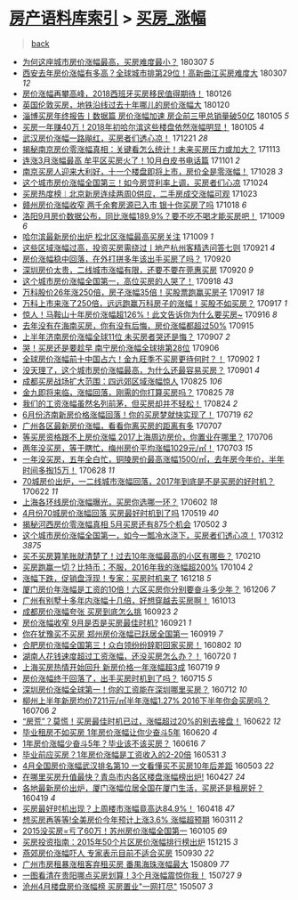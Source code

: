 [房产语料库索引](../../README.md)  > [买房_涨幅](买房_涨幅.md)
====
> [back](../README.md)

- [为何这座城市房价涨幅最高，买房难度最小？](http://jkwz.applinzi.com/ittc/7077477548110119946.html#%E4%B8%BA%E4%BD%95%E8%BF%99%E5%BA%A7%E5%9F%8E%E5%B8%82%E6%88%BF%E4%BB%B7%E6%B6%A8%E5%B9%85%E6%9C%80%E9%AB%98%EF%BC%8C%E4%B9%B0%E6%88%BF%E9%9A%BE%E5%BA%A6%E6%9C%80%E5%B0%8F%EF%BC%9F) 180307 *5* 
- [西安去年房价涨幅有多高？全球城市排第29位！高新曲江买房难度大](http://jkwz.applinzi.com/ittc/7077691467391042566.html#%E8%A5%BF%E5%AE%89%E5%8E%BB%E5%B9%B4%E6%88%BF%E4%BB%B7%E6%B6%A8%E5%B9%85%E6%9C%89%E5%A4%9A%E9%AB%98%EF%BC%9F%E5%85%A8%E7%90%83%E5%9F%8E%E5%B8%82%E6%8E%92%E7%AC%AC29%E4%BD%8D%EF%BC%81%E9%AB%98%E6%96%B0%E6%9B%B2%E6%B1%9F%E4%B9%B0%E6%88%BF%E9%9A%BE%E5%BA%A6%E5%A4%A7) 180307 *12* 
- [房价涨幅再攀高峰，2018西班牙买房移民值得期待！](http://jkwz.applinzi.com/ittc/7062944832786269191.html#%E6%88%BF%E4%BB%B7%E6%B6%A8%E5%B9%85%E5%86%8D%E6%94%80%E9%AB%98%E5%B3%B0%EF%BC%8C2018%E8%A5%BF%E7%8F%AD%E7%89%99%E4%B9%B0%E6%88%BF%E7%A7%BB%E6%B0%91%E5%80%BC%E5%BE%97%E6%9C%9F%E5%BE%85%EF%BC%81) 180126  
- [英国伦敦买房，地铁沿线过去十年哪儿的房价涨幅大](http://jkwz.applinzi.com/ittc/7060617864904442891.html#%E8%8B%B1%E5%9B%BD%E4%BC%A6%E6%95%A6%E4%B9%B0%E6%88%BF%EF%BC%8C%E5%9C%B0%E9%93%81%E6%B2%BF%E7%BA%BF%E8%BF%87%E5%8E%BB%E5%8D%81%E5%B9%B4%E5%93%AA%E5%84%BF%E7%9A%84%E6%88%BF%E4%BB%B7%E6%B6%A8%E5%B9%85%E5%A4%A7) 180120  
- [淄博买房年终报告丨数据篇 房价涨幅加速 房企前三甲总销量破50亿](http://jkwz.applinzi.com/ittc/7055119009819657223.html#%E6%B7%84%E5%8D%9A%E4%B9%B0%E6%88%BF%E5%B9%B4%E7%BB%88%E6%8A%A5%E5%91%8A%E4%B8%A8%E6%95%B0%E6%8D%AE%E7%AF%87+%E6%88%BF%E4%BB%B7%E6%B6%A8%E5%B9%85%E5%8A%A0%E9%80%9F+%E6%88%BF%E4%BC%81%E5%89%8D%E4%B8%89%E7%94%B2%E6%80%BB%E9%94%80%E9%87%8F%E7%A0%B450%E4%BA%BF) 180105 *5* 
- [买房一年赚40万！2018年初哈尔滨这些楼盘依然涨幅明显！](http://jkwz.applinzi.com/ittc/7055070131279889414.html#%E4%B9%B0%E6%88%BF%E4%B8%80%E5%B9%B4%E8%B5%9A40%E4%B8%87%EF%BC%812018%E5%B9%B4%E5%88%9D%E5%93%88%E5%B0%94%E6%BB%A8%E8%BF%99%E4%BA%9B%E6%A5%BC%E7%9B%98%E4%BE%9D%E7%84%B6%E6%B6%A8%E5%B9%85%E6%98%8E%E6%98%BE%EF%BC%81) 180105 *4* 
- [武汉房价涨幅一路飚红，买房者们透心凉！](http://jkwz.applinzi.com/ittc/7049474362426524688.html#%E6%AD%A6%E6%B1%89%E6%88%BF%E4%BB%B7%E6%B6%A8%E5%B9%85%E4%B8%80%E8%B7%AF%E9%A3%9A%E7%BA%A2%EF%BC%8C%E4%B9%B0%E6%88%BF%E8%80%85%E4%BB%AC%E9%80%8F%E5%BF%83%E5%87%89%EF%BC%81) 171221 *28* 
- [揭秘南京房价零涨幅真相：关键看怎么统计！未来买房压力或加大？](http://jkwz.applinzi.com/ittc/7035464644892820497.html#%E6%8F%AD%E7%A7%98%E5%8D%97%E4%BA%AC%E6%88%BF%E4%BB%B7%E9%9B%B6%E6%B6%A8%E5%B9%85%E7%9C%9F%E7%9B%B8%EF%BC%9A%E5%85%B3%E9%94%AE%E7%9C%8B%E6%80%8E%E4%B9%88%E7%BB%9F%E8%AE%A1%EF%BC%81%E6%9C%AA%E6%9D%A5%E4%B9%B0%E6%88%BF%E5%8E%8B%E5%8A%9B%E6%88%96%E5%8A%A0%E5%A4%A7%EF%BC%9F) 171113  
- [连涨3月涨幅最高 牟平区买房火了！10月白皮书电话篇](http://jkwz.applinzi.com/ittc/7030938015671780369.html#%E8%BF%9E%E6%B6%A83%E6%9C%88%E6%B6%A8%E5%B9%85%E6%9C%80%E9%AB%98+%E7%89%9F%E5%B9%B3%E5%8C%BA%E4%B9%B0%E6%88%BF%E7%81%AB%E4%BA%86%EF%BC%8110%E6%9C%88%E7%99%BD%E7%9A%AE%E4%B9%A6%E7%94%B5%E8%AF%9D%E7%AF%87) 171101 *2* 
- [南京买房人迎来大利好，十一个楼盘即将上市，房价全是零涨幅！](http://jkwz.applinzi.com/ittc/7029179431921386513.html#%E5%8D%97%E4%BA%AC%E4%B9%B0%E6%88%BF%E4%BA%BA%E8%BF%8E%E6%9D%A5%E5%A4%A7%E5%88%A9%E5%A5%BD%EF%BC%8C%E5%8D%81%E4%B8%80%E4%B8%AA%E6%A5%BC%E7%9B%98%E5%8D%B3%E5%B0%86%E4%B8%8A%E5%B8%82%EF%BC%8C%E6%88%BF%E4%BB%B7%E5%85%A8%E6%98%AF%E9%9B%B6%E6%B6%A8%E5%B9%85%EF%BC%81) 171028 *3* 
- [这个城市房价涨幅全国第三！如今房贷利率上调，买房者们心凉](http://jkwz.applinzi.com/ittc/7028065120100549649.html#%E8%BF%99%E4%B8%AA%E5%9F%8E%E5%B8%82%E6%88%BF%E4%BB%B7%E6%B6%A8%E5%B9%85%E5%85%A8%E5%9B%BD%E7%AC%AC%E4%B8%89%EF%BC%81%E5%A6%82%E4%BB%8A%E6%88%BF%E8%B4%B7%E5%88%A9%E7%8E%87%E4%B8%8A%E8%B0%83%EF%BC%8C%E4%B9%B0%E6%88%BF%E8%80%85%E4%BB%AC%E5%BF%83%E5%87%89) 171024  
- [买房热度榜︱北京新房连续两周0供应，二手房成交涨幅可观](http://jkwz.applinzi.com/ittc/7027623099334394896.html#%E4%B9%B0%E6%88%BF%E7%83%AD%E5%BA%A6%E6%A6%9C%EF%B8%B1%E5%8C%97%E4%BA%AC%E6%96%B0%E6%88%BF%E8%BF%9E%E7%BB%AD%E4%B8%A4%E5%91%A80%E4%BE%9B%E5%BA%94%EF%BC%8C%E4%BA%8C%E6%89%8B%E6%88%BF%E6%88%90%E4%BA%A4%E6%B6%A8%E5%B9%85%E5%8F%AF%E8%A7%82) 171023  
- [赣州房价涨幅收窄 两千余套房源已入市 银十你买房了吗](http://jkwz.applinzi.com/ittc/7025717233509205008.html#%E8%B5%A3%E5%B7%9E%E6%88%BF%E4%BB%B7%E6%B6%A8%E5%B9%85%E6%94%B6%E7%AA%84+%E4%B8%A4%E5%8D%83%E4%BD%99%E5%A5%97%E6%88%BF%E6%BA%90%E5%B7%B2%E5%85%A5%E5%B8%82+%E9%93%B6%E5%8D%81%E4%BD%A0%E4%B9%B0%E6%88%BF%E4%BA%86%E5%90%97) 171018 *6* 
- [洛阳9月房价数据公布，同比涨幅189.9%？要不吃不喝才能买房吧！](http://jkwz.applinzi.com/ittc/7022461440160695313.html#%E6%B4%9B%E9%98%B39%E6%9C%88%E6%88%BF%E4%BB%B7%E6%95%B0%E6%8D%AE%E5%85%AC%E5%B8%83%EF%BC%8C%E5%90%8C%E6%AF%94%E6%B6%A8%E5%B9%85189.9%25%EF%BC%9F%E8%A6%81%E4%B8%8D%E5%90%83%E4%B8%8D%E5%96%9D%E6%89%8D%E8%83%BD%E4%B9%B0%E6%88%BF%E5%90%A7%EF%BC%81) 171009 *6* 
- [哈尔滨最新房价出炉 松北区涨幅最高买房关注](http://jkwz.applinzi.com/ittc/7022456039356761105.html#%E5%93%88%E5%B0%94%E6%BB%A8%E6%9C%80%E6%96%B0%E6%88%BF%E4%BB%B7%E5%87%BA%E7%82%89+%E6%9D%BE%E5%8C%97%E5%8C%BA%E6%B6%A8%E5%B9%85%E6%9C%80%E9%AB%98%E4%B9%B0%E6%88%BF%E5%85%B3%E6%B3%A8) 171009 *1* 
- [这些区域涨幅过高，投资买房需绕过丨地产杭州客精选问答七则](http://jkwz.applinzi.com/ittc/7015792322833548305.html#%E8%BF%99%E4%BA%9B%E5%8C%BA%E5%9F%9F%E6%B6%A8%E5%B9%85%E8%BF%87%E9%AB%98%EF%BC%8C%E6%8A%95%E8%B5%84%E4%B9%B0%E6%88%BF%E9%9C%80%E7%BB%95%E8%BF%87%E4%B8%A8%E5%9C%B0%E4%BA%A7%E6%9D%AD%E5%B7%9E%E5%AE%A2%E7%B2%BE%E9%80%89%E9%97%AE%E7%AD%94%E4%B8%83%E5%88%99) 170921 *4* 
- [房价涨幅稳中回落，在外打拼多年该出手买房了吗？](http://jkwz.applinzi.com/ittc/7015396739878749201.html#%E6%88%BF%E4%BB%B7%E6%B6%A8%E5%B9%85%E7%A8%B3%E4%B8%AD%E5%9B%9E%E8%90%BD%EF%BC%8C%E5%9C%A8%E5%A4%96%E6%89%93%E6%8B%BC%E5%A4%9A%E5%B9%B4%E8%AF%A5%E5%87%BA%E6%89%8B%E4%B9%B0%E6%88%BF%E4%BA%86%E5%90%97%EF%BC%9F) 170920  
- [深圳房价太贵，二线城市涨幅有限，还要不要在莞惠买房](http://jkwz.applinzi.com/ittc/7015393902012662800.html#%E6%B7%B1%E5%9C%B3%E6%88%BF%E4%BB%B7%E5%A4%AA%E8%B4%B5%EF%BC%8C%E4%BA%8C%E7%BA%BF%E5%9F%8E%E5%B8%82%E6%B6%A8%E5%B9%85%E6%9C%89%E9%99%90%EF%BC%8C%E8%BF%98%E8%A6%81%E4%B8%8D%E8%A6%81%E5%9C%A8%E8%8E%9E%E6%83%A0%E4%B9%B0%E6%88%BF) 170920 *9* 
- [这个城市房价涨幅全国第一，高位买房的人哭了！](http://jkwz.applinzi.com/ittc/7014691601287496720.html#%E8%BF%99%E4%B8%AA%E5%9F%8E%E5%B8%82%E6%88%BF%E4%BB%B7%E6%B6%A8%E5%B9%85%E5%85%A8%E5%9B%BD%E7%AC%AC%E4%B8%80%EF%BC%8C%E9%AB%98%E4%BD%8D%E4%B9%B0%E6%88%BF%E7%9A%84%E4%BA%BA%E5%93%AD%E4%BA%86%EF%BC%81) 170918 *43* 
- [万科股价26年涨250倍，房子涨幅35倍！买股票跑赢买房子](http://jkwz.applinzi.com/ittc/7014209428004537360.html#%E4%B8%87%E7%A7%91%E8%82%A1%E4%BB%B726%E5%B9%B4%E6%B6%A8250%E5%80%8D%EF%BC%8C%E6%88%BF%E5%AD%90%E6%B6%A8%E5%B9%8535%E5%80%8D%EF%BC%81%E4%B9%B0%E8%82%A1%E7%A5%A8%E8%B7%91%E8%B5%A2%E4%B9%B0%E6%88%BF%E5%AD%90) 170917 *18* 
- [万科上市来涨了250倍，远远跑赢万科房子的涨幅！买股不如买房？](http://jkwz.applinzi.com/ittc/7014209427962594320.html#%E4%B8%87%E7%A7%91%E4%B8%8A%E5%B8%82%E6%9D%A5%E6%B6%A8%E4%BA%86250%E5%80%8D%EF%BC%8C%E8%BF%9C%E8%BF%9C%E8%B7%91%E8%B5%A2%E4%B8%87%E7%A7%91%E6%88%BF%E5%AD%90%E7%9A%84%E6%B6%A8%E5%B9%85%EF%BC%81%E4%B9%B0%E8%82%A1%E4%B8%8D%E5%A6%82%E4%B9%B0%E6%88%BF%EF%BC%9F) 170917 *1* 
- [惊人！马鞍山十年房价涨幅超126%！此文告诉你为什么要买房~](http://jkwz.applinzi.com/ittc/7013939542594421776.html#%E6%83%8A%E4%BA%BA%EF%BC%81%E9%A9%AC%E9%9E%8D%E5%B1%B1%E5%8D%81%E5%B9%B4%E6%88%BF%E4%BB%B7%E6%B6%A8%E5%B9%85%E8%B6%85126%25%EF%BC%81%E6%AD%A4%E6%96%87%E5%91%8A%E8%AF%89%E4%BD%A0%E4%B8%BA%E4%BB%80%E4%B9%88%E8%A6%81%E4%B9%B0%E6%88%BF%7E) 170916 *8* 
- [去年没有在海南买房，你有没有后悔，房价涨幅都超过50%](http://jkwz.applinzi.com/ittc/7013588291188949776.html#%E5%8E%BB%E5%B9%B4%E6%B2%A1%E6%9C%89%E5%9C%A8%E6%B5%B7%E5%8D%97%E4%B9%B0%E6%88%BF%EF%BC%8C%E4%BD%A0%E6%9C%89%E6%B2%A1%E6%9C%89%E5%90%8E%E6%82%94%EF%BC%8C%E6%88%BF%E4%BB%B7%E6%B6%A8%E5%B9%85%E9%83%BD%E8%B6%85%E8%BF%8750%25) 170915  
- [上半年济南房价涨幅全球11位 未买房者哭还是悔？](http://jkwz.applinzi.com/ittc/7010608887953359889.html#%E4%B8%8A%E5%8D%8A%E5%B9%B4%E6%B5%8E%E5%8D%97%E6%88%BF%E4%BB%B7%E6%B6%A8%E5%B9%85%E5%85%A8%E7%90%8311%E4%BD%8D+%E6%9C%AA%E4%B9%B0%E6%88%BF%E8%80%85%E5%93%AD%E8%BF%98%E6%98%AF%E6%82%94%EF%BC%9F) 170907 *2* 
- [哭！买房还是要趁早 南宁房价涨幅全球排第28位](http://jkwz.applinzi.com/ittc/7010268145225565201.html#%E5%93%AD%EF%BC%81%E4%B9%B0%E6%88%BF%E8%BF%98%E6%98%AF%E8%A6%81%E8%B6%81%E6%97%A9+%E5%8D%97%E5%AE%81%E6%88%BF%E4%BB%B7%E6%B6%A8%E5%B9%85%E5%85%A8%E7%90%83%E6%8E%92%E7%AC%AC28%E4%BD%8D) 170906  
- [全球房价涨幅前十中国占六！金九旺季不买房更待何时？！](http://jkwz.applinzi.com/ittc/7008780873925919760.html#%E5%85%A8%E7%90%83%E6%88%BF%E4%BB%B7%E6%B6%A8%E5%B9%85%E5%89%8D%E5%8D%81%E4%B8%AD%E5%9B%BD%E5%8D%A0%E5%85%AD%EF%BC%81%E9%87%91%E4%B9%9D%E6%97%BA%E5%AD%A3%E4%B8%8D%E4%B9%B0%E6%88%BF%E6%9B%B4%E5%BE%85%E4%BD%95%E6%97%B6%EF%BC%9F%EF%BC%81) 170902 *1* 
- [没天理了，这个城市房价涨幅最高，为什么还最容易买房？](http://jkwz.applinzi.com/ittc/7008314866660803601.html#%E6%B2%A1%E5%A4%A9%E7%90%86%E4%BA%86%EF%BC%8C%E8%BF%99%E4%B8%AA%E5%9F%8E%E5%B8%82%E6%88%BF%E4%BB%B7%E6%B6%A8%E5%B9%85%E6%9C%80%E9%AB%98%EF%BC%8C%E4%B8%BA%E4%BB%80%E4%B9%88%E8%BF%98%E6%9C%80%E5%AE%B9%E6%98%93%E4%B9%B0%E6%88%BF%EF%BC%9F) 170901 *4* 
- [成都买房战场扩大范围：四远郊区域涨幅惊人](http://jkwz.applinzi.com/ittc/7005687910970688528.html#%E6%88%90%E9%83%BD%E4%B9%B0%E6%88%BF%E6%88%98%E5%9C%BA%E6%89%A9%E5%A4%A7%E8%8C%83%E5%9B%B4%EF%BC%9A%E5%9B%9B%E8%BF%9C%E9%83%8A%E5%8C%BA%E5%9F%9F%E6%B6%A8%E5%B9%85%E6%83%8A%E4%BA%BA) 170825 *106* 
- [金九即将来临，涨幅回落，刚需的你打算买房吗？](http://jkwz.applinzi.com/ittc/7005671528417723408.html#%E9%87%91%E4%B9%9D%E5%8D%B3%E5%B0%86%E6%9D%A5%E4%B8%B4%EF%BC%8C%E6%B6%A8%E5%B9%85%E5%9B%9E%E8%90%BD%EF%BC%8C%E5%88%9A%E9%9C%80%E7%9A%84%E4%BD%A0%E6%89%93%E7%AE%97%E4%B9%B0%E6%88%BF%E5%90%97%EF%BC%9F) 170825 *78* 
- [我们的工资涨幅虽然名列前茅，但买房却并不轻松！](http://jkwz.applinzi.com/ittc/7005319235621094416.html#%E6%88%91%E4%BB%AC%E7%9A%84%E5%B7%A5%E8%B5%84%E6%B6%A8%E5%B9%85%E8%99%BD%E7%84%B6%E5%90%8D%E5%88%97%E5%89%8D%E8%8C%85%EF%BC%8C%E4%BD%86%E4%B9%B0%E6%88%BF%E5%8D%B4%E5%B9%B6%E4%B8%8D%E8%BD%BB%E6%9D%BE%EF%BC%81) 170824 *2* 
- [6月份济南新房价格涨幅回落！你的买房梦就快实现了！](http://jkwz.applinzi.com/ittc/6992037328238150673.html#6%E6%9C%88%E4%BB%BD%E6%B5%8E%E5%8D%97%E6%96%B0%E6%88%BF%E4%BB%B7%E6%A0%BC%E6%B6%A8%E5%B9%85%E5%9B%9E%E8%90%BD%EF%BC%81%E4%BD%A0%E7%9A%84%E4%B9%B0%E6%88%BF%E6%A2%A6%E5%B0%B1%E5%BF%AB%E5%AE%9E%E7%8E%B0%E4%BA%86%EF%BC%81) 170719 *62* 
- [广州各区最新房价涨幅，看看你离买房的距离有多](http://jkwz.applinzi.com/ittc/6987566852778492933.html#%E5%B9%BF%E5%B7%9E%E5%90%84%E5%8C%BA%E6%9C%80%E6%96%B0%E6%88%BF%E4%BB%B7%E6%B6%A8%E5%B9%85%EF%BC%8C%E7%9C%8B%E7%9C%8B%E4%BD%A0%E7%A6%BB%E4%B9%B0%E6%88%BF%E7%9A%84%E8%B7%9D%E7%A6%BB%E6%9C%89%E5%A4%9A) 170707  
- [等买房资格跟不上房价涨幅 2017上海周边房价，你置业在哪里？](http://jkwz.applinzi.com/ittc/6987205598650041348.html#%E7%AD%89%E4%B9%B0%E6%88%BF%E8%B5%84%E6%A0%BC%E8%B7%9F%E4%B8%8D%E4%B8%8A%E6%88%BF%E4%BB%B7%E6%B6%A8%E5%B9%85+2017%E4%B8%8A%E6%B5%B7%E5%91%A8%E8%BE%B9%E6%88%BF%E4%BB%B7%EF%BC%8C%E4%BD%A0%E7%BD%AE%E4%B8%9A%E5%9C%A8%E5%93%AA%E9%87%8C%EF%BC%9F) 170706  
- [两年没买房，等于瞎忙，梅州房价平均涨幅1029元/㎡！](http://jkwz.applinzi.com/ittc/6986131994688619525.html#%E4%B8%A4%E5%B9%B4%E6%B2%A1%E4%B9%B0%E6%88%BF%EF%BC%8C%E7%AD%89%E4%BA%8E%E7%9E%8E%E5%BF%99%EF%BC%8C%E6%A2%85%E5%B7%9E%E6%88%BF%E4%BB%B7%E5%B9%B3%E5%9D%87%E6%B6%A8%E5%B9%851029%E5%85%83%2F%E3%8E%A1%EF%BC%81) 170703 *15* 
- [一年没买房，五年全白忙，铜陵房价最高涨幅1500/㎡，去年房今年价，半年时间多掏15万！](http://jkwz.applinzi.com/ittc/6984299697018504197.html#%E4%B8%80%E5%B9%B4%E6%B2%A1%E4%B9%B0%E6%88%BF%EF%BC%8C%E4%BA%94%E5%B9%B4%E5%85%A8%E7%99%BD%E5%BF%99%EF%BC%8C%E9%93%9C%E9%99%B5%E6%88%BF%E4%BB%B7%E6%9C%80%E9%AB%98%E6%B6%A8%E5%B9%851500%2F%E3%8E%A1%EF%BC%8C%E5%8E%BB%E5%B9%B4%E6%88%BF%E4%BB%8A%E5%B9%B4%E4%BB%B7%EF%BC%8C%E5%8D%8A%E5%B9%B4%E6%97%B6%E9%97%B4%E5%A4%9A%E6%8E%8F15%E4%B8%87%EF%BC%81) 170628 *11* 
- [70城房价出炉，一二线城市涨幅回落，2017年到底是不是买房的好时机？](http://jkwz.applinzi.com/ittc/6982004391115490309.html#70%E5%9F%8E%E6%88%BF%E4%BB%B7%E5%87%BA%E7%82%89%EF%BC%8C%E4%B8%80%E4%BA%8C%E7%BA%BF%E5%9F%8E%E5%B8%82%E6%B6%A8%E5%B9%85%E5%9B%9E%E8%90%BD%EF%BC%8C2017%E5%B9%B4%E5%88%B0%E5%BA%95%E6%98%AF%E4%B8%8D%E6%98%AF%E4%B9%B0%E6%88%BF%E7%9A%84%E5%A5%BD%E6%97%B6%E6%9C%BA%EF%BC%9F) 170622 *11* 
- [上海各环线房价涨幅曝光，买房你选哪一环？](http://jkwz.applinzi.com/ittc/6974666765492552709.html#%E4%B8%8A%E6%B5%B7%E5%90%84%E7%8E%AF%E7%BA%BF%E6%88%BF%E4%BB%B7%E6%B6%A8%E5%B9%85%E6%9B%9D%E5%85%89%EF%BC%8C%E4%B9%B0%E6%88%BF%E4%BD%A0%E9%80%89%E5%93%AA%E4%B8%80%E7%8E%AF%EF%BC%9F) 170602 *18* 
- [4月份70城房价涨幅回落 买房最好时机到了吗](http://jkwz.applinzi.com/ittc/6969319931500823557.html#4%E6%9C%88%E4%BB%BD70%E5%9F%8E%E6%88%BF%E4%BB%B7%E6%B6%A8%E5%B9%85%E5%9B%9E%E8%90%BD+%E4%B9%B0%E6%88%BF%E6%9C%80%E5%A5%BD%E6%97%B6%E6%9C%BA%E5%88%B0%E4%BA%86%E5%90%97) 170519 *40* 
- [揭秘河西房价零涨幅真相 5月买房还有875个机会](http://jkwz.applinzi.com/ittc/6963006387574539269.html#%E6%8F%AD%E7%A7%98%E6%B2%B3%E8%A5%BF%E6%88%BF%E4%BB%B7%E9%9B%B6%E6%B6%A8%E5%B9%85%E7%9C%9F%E7%9B%B8+5%E6%9C%88%E4%B9%B0%E6%88%BF%E8%BF%98%E6%9C%89875%E4%B8%AA%E6%9C%BA%E4%BC%9A) 170502 *3* 
- [这个城市房价涨幅全国第一，如今一瓢冷水浇下，买房者们透心凉！](http://jkwz.applinzi.com/ittc/6944254745580667909.html#%E8%BF%99%E4%B8%AA%E5%9F%8E%E5%B8%82%E6%88%BF%E4%BB%B7%E6%B6%A8%E5%B9%85%E5%85%A8%E5%9B%BD%E7%AC%AC%E4%B8%80%EF%BC%8C%E5%A6%82%E4%BB%8A%E4%B8%80%E7%93%A2%E5%86%B7%E6%B0%B4%E6%B5%87%E4%B8%8B%EF%BC%8C%E4%B9%B0%E6%88%BF%E8%80%85%E4%BB%AC%E9%80%8F%E5%BF%83%E5%87%89%EF%BC%81) 170312 *3875* 
- [买不买房算笔账就清楚了！过去10年涨幅最高的小区有哪些？](http://jkwz.applinzi.com/ittc/6933003975510197252.html#%E4%B9%B0%E4%B8%8D%E4%B9%B0%E6%88%BF%E7%AE%97%E7%AC%94%E8%B4%A6%E5%B0%B1%E6%B8%85%E6%A5%9A%E4%BA%86%EF%BC%81%E8%BF%87%E5%8E%BB10%E5%B9%B4%E6%B6%A8%E5%B9%85%E6%9C%80%E9%AB%98%E7%9A%84%E5%B0%8F%E5%8C%BA%E6%9C%89%E5%93%AA%E4%BA%9B%EF%BC%9F) 170210  
- [买房跑赢一切？比特币：不服，2016年我的涨幅超200%](http://jkwz.applinzi.com/ittc/6919310211008693253.html#%E4%B9%B0%E6%88%BF%E8%B7%91%E8%B5%A2%E4%B8%80%E5%88%87%EF%BC%9F%E6%AF%94%E7%89%B9%E5%B8%81%EF%BC%9A%E4%B8%8D%E6%9C%8D%EF%BC%8C2016%E5%B9%B4%E6%88%91%E7%9A%84%E6%B6%A8%E5%B9%85%E8%B6%85200%25) 170104 *2* 
- [涨幅下跌，促销盘浮现！专家：买房时机来了](http://jkwz.applinzi.com/ittc/6912752634628146181.html#%E6%B6%A8%E5%B9%85%E4%B8%8B%E8%B7%8C%EF%BC%8C%E4%BF%83%E9%94%80%E7%9B%98%E6%B5%AE%E7%8E%B0%EF%BC%81%E4%B8%93%E5%AE%B6%EF%BC%9A%E4%B9%B0%E6%88%BF%E6%97%B6%E6%9C%BA%E6%9D%A5%E4%BA%86) 161218 *5* 
- [厦门房价年涨幅是工资的10倍！六区买房你分别要奋斗多少年？](http://jkwz.applinzi.com/ittc/6908434568373076997.html#%E5%8E%A6%E9%97%A8%E6%88%BF%E4%BB%B7%E5%B9%B4%E6%B6%A8%E5%B9%85%E6%98%AF%E5%B7%A5%E8%B5%84%E7%9A%8410%E5%80%8D%EF%BC%81%E5%85%AD%E5%8C%BA%E4%B9%B0%E6%88%BF%E4%BD%A0%E5%88%86%E5%88%AB%E8%A6%81%E5%A5%8B%E6%96%97%E5%A4%9A%E5%B0%91%E5%B9%B4%EF%BC%9F) 161206 *7* 
- [广州有别墅十多年内涨幅十几倍，好想穿越去买房啊！](http://jkwz.applinzi.com/ittc/6888526703168586757.html#%E5%B9%BF%E5%B7%9E%E6%9C%89%E5%88%AB%E5%A2%85%E5%8D%81%E5%A4%9A%E5%B9%B4%E5%86%85%E6%B6%A8%E5%B9%85%E5%8D%81%E5%87%A0%E5%80%8D%EF%BC%8C%E5%A5%BD%E6%83%B3%E7%A9%BF%E8%B6%8A%E5%8E%BB%E4%B9%B0%E6%88%BF%E5%95%8A%EF%BC%81) 161013  
- [成都房价涨幅夸张 买房到底怎么挑](http://jkwz.applinzi.com/ittc/6881004633270518789.html#%E6%88%90%E9%83%BD%E6%88%BF%E4%BB%B7%E6%B6%A8%E5%B9%85%E5%A4%B8%E5%BC%A0+%E4%B9%B0%E6%88%BF%E5%88%B0%E5%BA%95%E6%80%8E%E4%B9%88%E6%8C%91) 160923 *2* 
- [房价涨幅收窄 9月是否是买房最佳时机?](http://jkwz.applinzi.com/ittc/6880306524555052036.html#%E6%88%BF%E4%BB%B7%E6%B6%A8%E5%B9%85%E6%94%B6%E7%AA%84+9%E6%9C%88%E6%98%AF%E5%90%A6%E6%98%AF%E4%B9%B0%E6%88%BF%E6%9C%80%E4%BD%B3%E6%97%B6%E6%9C%BA%3F) 160921 *1* 
- [你在犹豫买不买房 郑州房价涨幅已跃居全国第一](http://jkwz.applinzi.com/ittc/6879666319640757252.html#%E4%BD%A0%E5%9C%A8%E7%8A%B9%E8%B1%AB%E4%B9%B0%E4%B8%8D%E4%B9%B0%E6%88%BF+%E9%83%91%E5%B7%9E%E6%88%BF%E4%BB%B7%E6%B6%A8%E5%B9%85%E5%B7%B2%E8%B7%83%E5%B1%85%E5%85%A8%E5%9B%BD%E7%AC%AC%E4%B8%80) 160919 *7* 
- [合肥房价涨幅全国第三！众白领纷纷辞职回家买房！](http://jkwz.applinzi.com/ittc/6861699178098590724.html#%E5%90%88%E8%82%A5%E6%88%BF%E4%BB%B7%E6%B6%A8%E5%B9%85%E5%85%A8%E5%9B%BD%E7%AC%AC%E4%B8%89%EF%BC%81%E4%BC%97%E7%99%BD%E9%A2%86%E7%BA%B7%E7%BA%B7%E8%BE%9E%E8%81%8C%E5%9B%9E%E5%AE%B6%E4%B9%B0%E6%88%BF%EF%BC%81) 160802 *10* 
- [湖南人花钱速度超过工资涨幅，还没买房怎么办？！](http://jkwz.applinzi.com/ittc/6857000830150116357.html#%E6%B9%96%E5%8D%97%E4%BA%BA%E8%8A%B1%E9%92%B1%E9%80%9F%E5%BA%A6%E8%B6%85%E8%BF%87%E5%B7%A5%E8%B5%84%E6%B6%A8%E5%B9%85%EF%BC%8C%E8%BF%98%E6%B2%A1%E4%B9%B0%E6%88%BF%E6%80%8E%E4%B9%88%E5%8A%9E%EF%BC%9F%EF%BC%81) 160720 *1* 
- [上海买房热情开始回升 新房价格一年涨幅超3成](http://jkwz.applinzi.com/ittc/6856524761890554884.html#%E4%B8%8A%E6%B5%B7%E4%B9%B0%E6%88%BF%E7%83%AD%E6%83%85%E5%BC%80%E5%A7%8B%E5%9B%9E%E5%8D%87+%E6%96%B0%E6%88%BF%E4%BB%B7%E6%A0%BC%E4%B8%80%E5%B9%B4%E6%B6%A8%E5%B9%85%E8%B6%853%E6%88%90) 160719 *9* 
- [房价涨幅终于回落了，出手买房时机到了吗？](http://jkwz.applinzi.com/ittc/6855112155728446468.html#%E6%88%BF%E4%BB%B7%E6%B6%A8%E5%B9%85%E7%BB%88%E4%BA%8E%E5%9B%9E%E8%90%BD%E4%BA%86%EF%BC%8C%E5%87%BA%E6%89%8B%E4%B9%B0%E6%88%BF%E6%97%B6%E6%9C%BA%E5%88%B0%E4%BA%86%E5%90%97%EF%BC%9F) 160715 *5* 
- [深圳房价涨幅全球第一！你的工资能在深圳哪里买房？](http://jkwz.applinzi.com/ittc/6854112724275168260.html#%E6%B7%B1%E5%9C%B3%E6%88%BF%E4%BB%B7%E6%B6%A8%E5%B9%85%E5%85%A8%E7%90%83%E7%AC%AC%E4%B8%80%EF%BC%81%E4%BD%A0%E7%9A%84%E5%B7%A5%E8%B5%84%E8%83%BD%E5%9C%A8%E6%B7%B1%E5%9C%B3%E5%93%AA%E9%87%8C%E4%B9%B0%E6%88%BF%EF%BC%9F) 160712 *10* 
- [柳州上半年新房均价7211元/㎡半年涨幅1.27% 2016下半年你会买房吗？](http://jkwz.applinzi.com/ittc/6851817748325467141.html#%E6%9F%B3%E5%B7%9E%E4%B8%8A%E5%8D%8A%E5%B9%B4%E6%96%B0%E6%88%BF%E5%9D%87%E4%BB%B77211%E5%85%83%2F%E3%8E%A1%E5%8D%8A%E5%B9%B4%E6%B6%A8%E5%B9%851.27%25+2016%E4%B8%8B%E5%8D%8A%E5%B9%B4%E4%BD%A0%E4%BC%9A%E4%B9%B0%E6%88%BF%E5%90%97%EF%BC%9F) 160706 *2* 
- [“房荒”？莫慌！买房最佳时机已过，涨幅超过20%的别去接盘！](http://jkwz.applinzi.com/ittc/6846639936429884420.html#%E2%80%9C%E6%88%BF%E8%8D%92%E2%80%9D%EF%BC%9F%E8%8E%AB%E6%85%8C%EF%BC%81%E4%B9%B0%E6%88%BF%E6%9C%80%E4%BD%B3%E6%97%B6%E6%9C%BA%E5%B7%B2%E8%BF%87%EF%BC%8C%E6%B6%A8%E5%B9%85%E8%B6%85%E8%BF%8720%25%E7%9A%84%E5%88%AB%E5%8E%BB%E6%8E%A5%E7%9B%98%EF%BC%81) 160622 *12* 
- [毕业租房不如买房 1年房价涨幅让你少奋斗5年](http://jkwz.applinzi.com/ittc/6845759208078967812.html#%E6%AF%95%E4%B8%9A%E7%A7%9F%E6%88%BF%E4%B8%8D%E5%A6%82%E4%B9%B0%E6%88%BF+1%E5%B9%B4%E6%88%BF%E4%BB%B7%E6%B6%A8%E5%B9%85%E8%AE%A9%E4%BD%A0%E5%B0%91%E5%A5%8B%E6%96%975%E5%B9%B4) 160620 *4* 
- [1年房价涨幅少奋斗5年？毕业该不该买房？](http://jkwz.applinzi.com/ittc/6844248589316129796.html#1%E5%B9%B4%E6%88%BF%E4%BB%B7%E6%B6%A8%E5%B9%85%E5%B0%91%E5%A5%8B%E6%96%975%E5%B9%B4%EF%BC%9F%E6%AF%95%E4%B8%9A%E8%AF%A5%E4%B8%8D%E8%AF%A5%E4%B9%B0%E6%88%BF%EF%BC%9F) 160616 *7* 
- [毕业前应买房？1年房价涨幅是工资收入的2-20倍](http://jkwz.applinzi.com/ittc/6838307061896840196.html#%E6%AF%95%E4%B8%9A%E5%89%8D%E5%BA%94%E4%B9%B0%E6%88%BF%EF%BC%9F1%E5%B9%B4%E6%88%BF%E4%BB%B7%E6%B6%A8%E5%B9%85%E6%98%AF%E5%B7%A5%E8%B5%84%E6%94%B6%E5%85%A5%E7%9A%842-20%E5%80%8D) 160531 *3* 
- [4月全国房价涨幅武汉排名第10 一文看懂买不买房10年后差距](http://jkwz.applinzi.com/ittc/6828073602557412356.html#4%E6%9C%88%E5%85%A8%E5%9B%BD%E6%88%BF%E4%BB%B7%E6%B6%A8%E5%B9%85%E6%AD%A6%E6%B1%89%E6%8E%92%E5%90%8D%E7%AC%AC10+%E4%B8%80%E6%96%87%E7%9C%8B%E6%87%82%E4%B9%B0%E4%B8%8D%E4%B9%B0%E6%88%BF10%E5%B9%B4%E5%90%8E%E5%B7%AE%E8%B7%9D) 160503 *22* 
- [在哪里买房升值最快？青岛市内各区楼盘涨幅榜出炉!](http://jkwz.applinzi.com/ittc/6825814466817950724.html#%E5%9C%A8%E5%93%AA%E9%87%8C%E4%B9%B0%E6%88%BF%E5%8D%87%E5%80%BC%E6%9C%80%E5%BF%AB%EF%BC%9F%E9%9D%92%E5%B2%9B%E5%B8%82%E5%86%85%E5%90%84%E5%8C%BA%E6%A5%BC%E7%9B%98%E6%B6%A8%E5%B9%85%E6%A6%9C%E5%87%BA%E7%82%89%21) 160427 *24* 
- [各地最新房价出炉，厦门涨幅位居全国在厦门生活，买房还是租房好？](http://jkwz.applinzi.com/ittc/6822788096458228741.html#%E5%90%84%E5%9C%B0%E6%9C%80%E6%96%B0%E6%88%BF%E4%BB%B7%E5%87%BA%E7%82%89%EF%BC%8C%E5%8E%A6%E9%97%A8%E6%B6%A8%E5%B9%85%E4%BD%8D%E5%B1%85%E5%85%A8%E5%9B%BD%E5%9C%A8%E5%8E%A6%E9%97%A8%E7%94%9F%E6%B4%BB%EF%BC%8C%E4%B9%B0%E6%88%BF%E8%BF%98%E6%98%AF%E7%A7%9F%E6%88%BF%E5%A5%BD%EF%BC%9F) 160419 *4* 
- [买房最好时机出现？上周楼市涨幅竟高达84.9%！](http://jkwz.applinzi.com/ittc/6822523115628135428.html#%E4%B9%B0%E6%88%BF%E6%9C%80%E5%A5%BD%E6%97%B6%E6%9C%BA%E5%87%BA%E7%8E%B0%EF%BC%9F%E4%B8%8A%E5%91%A8%E6%A5%BC%E5%B8%82%E6%B6%A8%E5%B9%85%E7%AB%9F%E9%AB%98%E8%BE%BE84.9%25%EF%BC%81) 160418 *47* 
- [想买房再等等!全美房价今年预计上涨3.6% 涨幅超预期](http://jkwz.applinzi.com/ittc/6808266988891669509.html#%E6%83%B3%E4%B9%B0%E6%88%BF%E5%86%8D%E7%AD%89%E7%AD%89%21%E5%85%A8%E7%BE%8E%E6%88%BF%E4%BB%B7%E4%BB%8A%E5%B9%B4%E9%A2%84%E8%AE%A1%E4%B8%8A%E6%B6%A83.6%25+%E6%B6%A8%E5%B9%85%E8%B6%85%E9%A2%84%E6%9C%9F) 160311 *2* 
- [2015没买房=亏了60万！苏州房价涨幅全国第一](http://jkwz.applinzi.com/ittc/6783835422069359621.html#2015%E6%B2%A1%E4%B9%B0%E6%88%BF%3D%E4%BA%8F%E4%BA%8660%E4%B8%87%EF%BC%81%E8%8B%8F%E5%B7%9E%E6%88%BF%E4%BB%B7%E6%B6%A8%E5%B9%85%E5%85%A8%E5%9B%BD%E7%AC%AC%E4%B8%80) 160105 *69* 
- [买房投资指南：2015年50个片区房价涨幅排行榜出炉](http://jkwz.applinzi.com/ittc/6776150280400012292.html#%E4%B9%B0%E6%88%BF%E6%8A%95%E8%B5%84%E6%8C%87%E5%8D%97%EF%BC%9A2015%E5%B9%B450%E4%B8%AA%E7%89%87%E5%8C%BA%E6%88%BF%E4%BB%B7%E6%B6%A8%E5%B9%85%E6%8E%92%E8%A1%8C%E6%A6%9C%E5%87%BA%E7%82%89) 151215 *3* 
- [燕郊房价涨幅吓人 专家表示目前不适合买房](http://jkwz.applinzi.com/ittc/6747822268794160133.html#%E7%87%95%E9%83%8A%E6%88%BF%E4%BB%B7%E6%B6%A8%E5%B9%85%E5%90%93%E4%BA%BA+%E4%B8%93%E5%AE%B6%E8%A1%A8%E7%A4%BA%E7%9B%AE%E5%89%8D%E4%B8%8D%E9%80%82%E5%90%88%E4%B9%B0%E6%88%BF) 150930 *22* 
- [广州市房租暴涨租客弃租买房 番禺海珠涨幅最大](http://jkwz.applinzi.com/ittc/547650615609007042.html#%E5%B9%BF%E5%B7%9E%E5%B8%82%E6%88%BF%E7%A7%9F%E6%9A%B4%E6%B6%A8%E7%A7%9F%E5%AE%A2%E5%BC%83%E7%A7%9F%E4%B9%B0%E6%88%BF+%E7%95%AA%E7%A6%BA%E6%B5%B7%E7%8F%A0%E6%B6%A8%E5%B9%85%E6%9C%80%E5%A4%A7) 150809 *77* 
- [一图看清在贵阳哪点买房划算！3个月涨幅震惊你我！](http://jkwz.applinzi.com/ittc/547650615321907538.html#%E4%B8%80%E5%9B%BE%E7%9C%8B%E6%B8%85%E5%9C%A8%E8%B4%B5%E9%98%B3%E5%93%AA%E7%82%B9%E4%B9%B0%E6%88%BF%E5%88%92%E7%AE%97%EF%BC%813%E4%B8%AA%E6%9C%88%E6%B6%A8%E5%B9%85%E9%9C%87%E6%83%8A%E4%BD%A0%E6%88%91%EF%BC%81) 150727 *9* 
- [沧州4月楼盘房价涨幅榜 买房置业&quot;一网打尽&quot;](http://jkwz.applinzi.com/ittc/547650611410162788.html#%E6%B2%A7%E5%B7%9E4%E6%9C%88%E6%A5%BC%E7%9B%98%E6%88%BF%E4%BB%B7%E6%B6%A8%E5%B9%85%E6%A6%9C+%E4%B9%B0%E6%88%BF%E7%BD%AE%E4%B8%9A%26quot%3B%E4%B8%80%E7%BD%91%E6%89%93%E5%B0%BD%26quot%3B) 150507 *3* 
